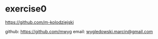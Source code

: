# exercise0
https://github.com/m-kolodziejski

github: https://github.com/mwyg
email: wygledowski.marcin@gmail.com